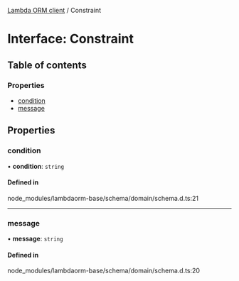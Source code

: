 [Lambda ORM client](../README.md) / Constraint

# Interface: Constraint

## Table of contents

### Properties

- [condition](Constraint.md#condition)
- [message](Constraint.md#message)

## Properties

### condition

• **condition**: `string`

#### Defined in

node_modules/lambdaorm-base/schema/domain/schema.d.ts:21

___

### message

• **message**: `string`

#### Defined in

node_modules/lambdaorm-base/schema/domain/schema.d.ts:20
